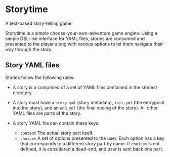 # Storytime

A text-based story-telling game.

Storytime is a simple choose-your-own-adventure game engine.  Using a simple
DSL-like interface for YAML files, stories are consumed and presented to the
player along with various options to let them navigate their way through
the story.


## Story YAML files

Stories follow the following rules:

- A story is a comprised of a set of YAML files contained in the stories/
  directory.

- A story must have a `story.yml` (story metadata), `init.yml` (the entrypoint
  into the story), and an `end.yml` (the final ending of the story).  All other
  YAML files are parts of the story.

- A story YAML file can contain these keys:
  - `content` The actual story part itself.
  - `choices` A set of options presented to the user.  Each option has a key
    that corresponds to a different story part by name.  If `choices` is not
    defined, it is considered a dead-end, and user is sent back one part.
